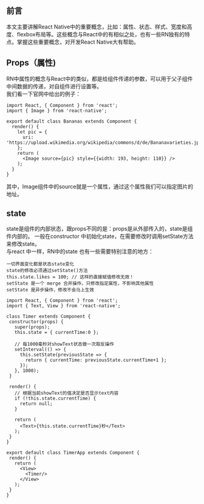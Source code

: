 ## 前言
本文主要讲解React Native中的重要概念，比如：属性、状态、样式、宽度和高度、flexbox布局等。这些概念与React中的有相似之处，也有一些RN独有的特点。掌握这些重要概念，对开发React Native大有帮助。
## Props（属性)
RN中属性的概念与React中的类似，都是给组件传递的参数，可以用于父子组件中间数据的传递，对自组件进行设置等。  
我们看一下官网中给出的例子：  

```
import React, { Component } from 'react';
import { Image } from 'react-native';

export default class Bananas extends Component {
  render() {
    let pic = {
      uri: 'https://upload.wikimedia.org/wikipedia/commons/d/de/Bananavarieties.jpg'
    };
    return (
      <Image source={pic} style={{width: 193, height: 110}} />
    );
  }
} 
```
其中，Image组件中的source就是一个属性，通过这个属性我们可以指定图片的地址。  
## state 
state是组件的内部状态，跟props不同的是：props是从外部传入的，state是组件内部的。 一般在constructor 中初始化state，在需要修改时调用setState方法来修改state。  
与react 中一样，RN中的state 也有一些需要特别注意的地方：
 
 ```
 一切界面变化都是状态state变化
state的修改必须通过setState()方法
this.state.likes = 100; // 这样的直接赋值修改无效！
setState 是一个 merge 合并操作，只修改指定属性，不影响其他属性
setState 是异步操作，修改不会马上生效
 ```
 
 ```
import React, { Component } from 'react';
import { Text, View } from 'react-native';

class Timer extends Component {
  constructor(props) {
    super(props);
    this.state = { currentTime:0 };

    // 每1000毫秒对showText状态做一次取反操作
    setInterval(() => {
      this.setState(previousState => {
        return { currentTime: previousState.currentTime+1 };
      });
    }, 1000);
  }

  render() {
    // 根据当前showText的值决定是否显示text内容
    if (!this.state.currentTime) {
      return null;
    }

    return (
      <Text>{this.state.currentTime}秒</Text>
    );
  }
}

export default class TimerApp extends Component {
  render() {
    return (
      <View>
        <Timer/>        
      </View>
    );
  }
}
```

